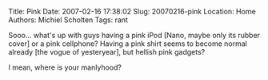 Title: Pink
Date: 2007-02-16 17:38:02
Slug: 20070216-pink
Location: Home
Authors: Michiel Scholten
Tags: rant

<p>Sooo... what's up with guys having a pink iPod [Nano, maybe only its rubber cover] or a pink cellphone? Having a pink shirt seems to become normal already [the vogue of yesteryear], but hellish pink gadgets?</p>

<p>I mean, where is your manlyhood?</p>